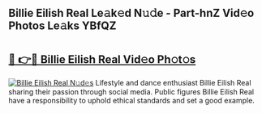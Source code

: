 ## Billie Eilish Real Le𝚊k𝚎d N𝚞𝚍e - Part-hnZ Vid𝚎o Photos Le𝚊ks YBfQZ

# <h2><a href="http://fbexog.evod.top/?m=Billie+Eilish+Real">🔗 👉🔴 Billie Eilish Real Vid𝚎o Ph𝚘t𝚘s</a></h2>

[![Billie Eilish Real N𝚞d𝚎s](https://i.imgur.com/8V9OHl7.gif)](http://fbexog.evod.top/?m=Billie+Eilish+Real)
Lifestyle and dance enthusiast Billie Eilish Real sharing their passion through social media. Public figures Billie Eilish Real have a responsibility to uphold ethical standards and set a good example. 
